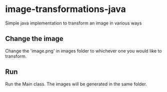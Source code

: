 # image-transformations-java
Simple java implementation to transform an image in various ways

## Change the image
Change the 'image.png' in images folder to whichever one you would like to transform.

## Run
Run the Main class. The images will be generated in the same folder.
